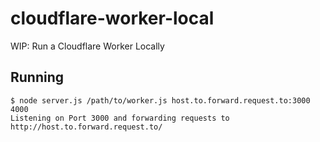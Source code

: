 # cloudflare-worker-local
WIP: Run a Cloudflare Worker Locally

## Running

```shell
$ node server.js /path/to/worker.js host.to.forward.request.to:3000 4000
Listening on Port 3000 and forwarding requests to http://host.to.forward.request.to/
```
